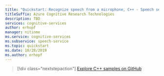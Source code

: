 ```yaml
---
title: "Quickstart: Recognize speech from a microphone, C++ - Speech service"
titleSuffix: Azure Cognitive Research Technologies
description: TBD
services: cognitive-services
author: erhopf
manager: nitinme
ms.service: cognitive-services
ms.subservice: speech-service
ms.topic: quickstart
ms.date: 10/28/2019
ms.author: erhopf
---
```


> [!div class="nextstepaction"]
> [Explore C++ samples on GitHub](https://aka.ms/speech/github-cpp)